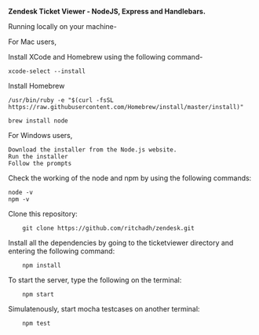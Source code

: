 **Zendesk Ticket Viewer - NodeJS, Express and Handlebars.**

Running locally on your machine-

For Mac users,

Install XCode and Homebrew using the following command-

```
xcode-select --install
```

Install Homebrew

```
/usr/bin/ruby -e "$(curl -fsSL https://raw.githubusercontent.com/Homebrew/install/master/install)"

brew install node
```

For Windows users,

```
Download the installer from the Node.js website.
Run the installer
Follow the prompts
```

Check the working of the node and npm by using the following commands:
```
node -v
npm -v
```

Clone this repository:
```
    git clone https://github.com/ritchadh/zendesk.git
```

Install all the dependencies by going to the ticketviewer directory and entering the following command: 
```
    npm install
```

To start the server, type the following on the terminal:
```
    npm start
```

Simulatenously, start mocha testcases on another terminal:
```
    npm test
```
